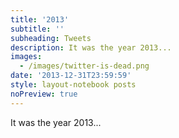 ```yaml
---
title: '2013'
subtitle: ''
subheading: Tweets
description: It was the year 2013...
images:
  - /images/twitter-is-dead.png
date: '2013-12-31T23:59:59'
style: layout-notebook posts
noPreview: true
---
```

It was the year 2013...
